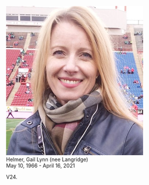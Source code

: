 <div class="photo-main">
  <img src="assets/img/gail-helmer-375x409.jpg" />
</div>

<div class="names">Helmer, Gail Lynn (nee Langridge)</div>
<div class="dates">May 10, 1966 - April 16, 2021</div>

<p>V24.</p>
